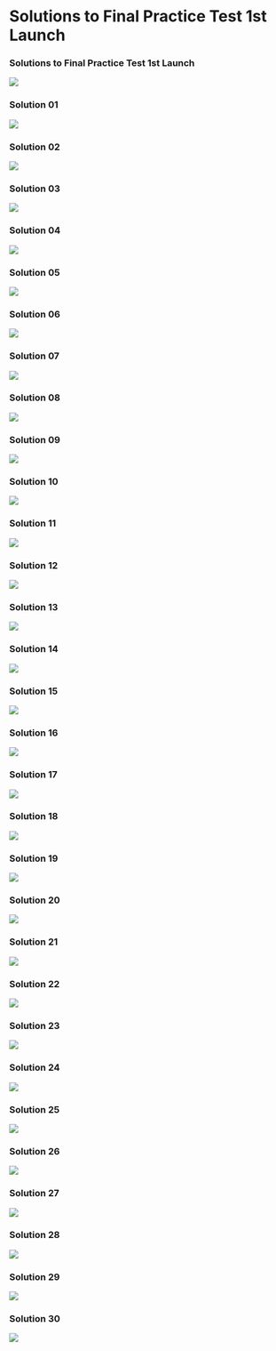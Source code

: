 # Solutions to Final Practice Test 1st Launch

### Solutions to Final Practice Test 1st Launch

![](<../.gitbook/assets/Final Practice Test 1st Launch - Score.png>)

### Solution 01

![](<../.gitbook/assets/Final Practice Test 1st Launch - Solution 01.png>)

### Solution 02

![](<../.gitbook/assets/Final Practice Test 1st Launch - Solution 02.png>)

### Solution 03

![](<../.gitbook/assets/Final Practice Test 1st Launch - Solution 03.png>)

### Solution 04

![](<../.gitbook/assets/Final Practice Test 1st Launch - Solution 04.png>)

### Solution 05

![](<../.gitbook/assets/Final Practice Test 1st Launch - Solution 05.png>)

### Solution 06

![](<../.gitbook/assets/Final Practice Test 1st Launch - Solution 06.png>)

### Solution 07

![](<../.gitbook/assets/Final Practice Test 1st Launch - Solution 07.png>)

### Solution 08

![](<../.gitbook/assets/Final Practice Test 1st Launch - Solution 08.png>)

### Solution 09

![](<../.gitbook/assets/Final Practice Test 1st Launch - Solution 09.png>)

### Solution 10

![](<../.gitbook/assets/Final Practice Test 1st Launch - Solution 10.png>)

### Solution 11

![](<../.gitbook/assets/Final Practice Test 1st Launch - Solution 11.png>)

### Solution 12

![](<../.gitbook/assets/Final Practice Test 1st Launch - Solution 12.png>)

### Solution 13

![](<../.gitbook/assets/Final Practice Test 1st Launch - Solution 13.png>)

### Solution 14

![](<../.gitbook/assets/Final Practice Test 1st Launch - Solution 14.png>)

### Solution 15

![](<../.gitbook/assets/Final Practice Test 1st Launch - Solution 15.png>)

### Solution 16

![](<../.gitbook/assets/Final Practice Test 1st Launch - Solution 16.png>)

### Solution 17

![](<../.gitbook/assets/Final Practice Test 1st Launch - Solution 17.png>)

### Solution 18

![](<../.gitbook/assets/Final Practice Test 1st Launch - Solution 18.png>)

### Solution 19

![](<../.gitbook/assets/Final Practice Test 1st Launch - Solution 19.png>)

### Solution 20

![](<../.gitbook/assets/Final Practice Test 1st Launch - Solution 20.png>)

### Solution 21

![](<../.gitbook/assets/Final Practice Test 1st Launch - Solution 21.png>)

### Solution 22

![](<../.gitbook/assets/Final Practice Test 1st Launch - Solution 22.png>)

### Solution 23

![](<../.gitbook/assets/Final Practice Test 1st Launch - Solution 23.png>)

### Solution 24

![](<../.gitbook/assets/Final Practice Test 1st Launch - Solution 24.png>)

### Solution 25

![](<../.gitbook/assets/Final Practice Test 1st Launch - Solution 25.png>)

### Solution 26

![](<../.gitbook/assets/Final Practice Test 1st Launch - Solution 26.png>)

### Solution 27

![](<../.gitbook/assets/Final Practice Test 1st Launch - Solution 27.png>)

### Solution 28

![](<../.gitbook/assets/Final Practice Test 1st Launch - Solution 28.png>)

### Solution 29

![](<../.gitbook/assets/Final Practice Test 1st Launch - Solution 29.png>)

### Solution 30

![](<../.gitbook/assets/Final Practice Test 1st Launch - Solution 30.png>)

